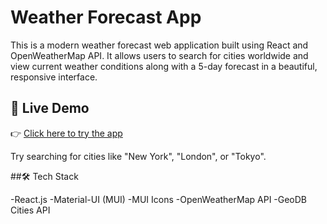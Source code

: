 # Weather Forecast App

This is a modern weather forecast web application built using React and OpenWeatherMap API. It allows users to search for cities worldwide and view current weather conditions along with a 5-day forecast in a beautiful, responsive interface.

## 🚀 Live Demo
👉 [Click here to try the app](https://weather-forecast-p0zgtc0et-pradeepv09032002-1962s-projects.vercel.app/)

Try searching for cities like "New York", "London", or "Tokyo".

##🛠️ Tech Stack

-React.js
-Material-UI (MUI)
-MUI Icons
-OpenWeatherMap API
-GeoDB Cities API
